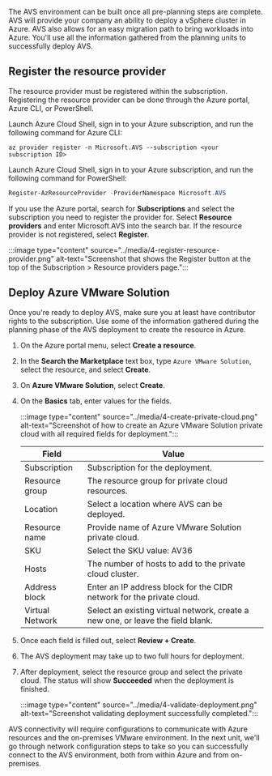 The AVS environment can be built once all pre-planning steps are complete. AVS will provide your company an ability to deploy a vSphere cluster in Azure. AVS also allows for an easy migration path to bring workloads into Azure. You'll use all the information gathered from the planning units to successfully deploy AVS. 

## Register the resource provider

The resource provider must be registered within the subscription. Registering the resource provider can be done through the Azure portal, Azure CLI, or PowerShell.

Launch Azure Cloud Shell, sign in to your Azure subscription, and run the following command for Azure CLI:

```azurecli
az provider register -n Microsoft.AVS --subscription <your subscription ID>    
```

Launch Azure Cloud Shell, sign in to your Azure subscription, and run the following command for PowerShell:

```powershell
Register-AzResourceProvider -ProviderNamespace Microsoft.AVS
```

If you use the Azure portal, search for **Subscriptions** and select the subscription you need to register the provider for. Select **Resource providers** and enter Microsoft.AVS into the search bar. If the resource provider is not registered, select **Register**.

:::image type="content" source="../media/4-register-resource-provider.png" alt-text="Screenshot that shows the Register button at the top of the Subscription > Resource providers page.":::

## Deploy Azure VMware Solution

Once you're ready to deploy AVS, make sure you at least have contributor rights to the subscription. Use some of the information gathered during the planning phase of the AVS deployment to create the resource in Azure.

1. On the Azure portal menu, select **Create a resource**.
1. In the **Search the Marketplace** text box, type ```Azure VMware Solution```, select the resource, and select **Create**.
1. On **Azure VMware Solution**, select **Create**.
1. On the **Basics** tab, enter values for the fields.

    :::image type="content" source="../media/4-create-private-cloud.png" alt-text="Screenshot of how to create an Azure VMware Solution private cloud with all required fields for deployment.":::

    | Field | Value |
    | ----- | ----- |
    | Subscription | Subscription for the deployment. |
    | Resource group | The resource group for private cloud resources. |
    | Location | Select a location where AVS can be deployed. |
    | Resource name | Provide name of Azure VMware Solution private cloud. |
    | SKU | Select the SKU value: AV36 |
    | Hosts | The number of hosts to add to the private cloud cluster. |
    | Address block | Enter an IP address block for the CIDR network for the private cloud. |
    | Virtual Network | Select an existing virtual network, create a new one, or leave the field blank. |

1. Once each field is filled out, select **Review + Create**.
1. The AVS deployment may take up to two full hours for deployment.
1. After deployment, select the resource group and select the private cloud. The status will show **Succeeded** when the deployment is finished.

    :::image type="content" source="../media/4-validate-deployment.png" alt-text="Screenshot validating deployment successfully completed.":::

 AVS connectivity will require configurations to communicate with Azure resources and the on-premises VMware environment. In the next unit, we'll go through network configuration steps to take so you can successfully connect to the AVS environment, both from within Azure and from on-premises.
